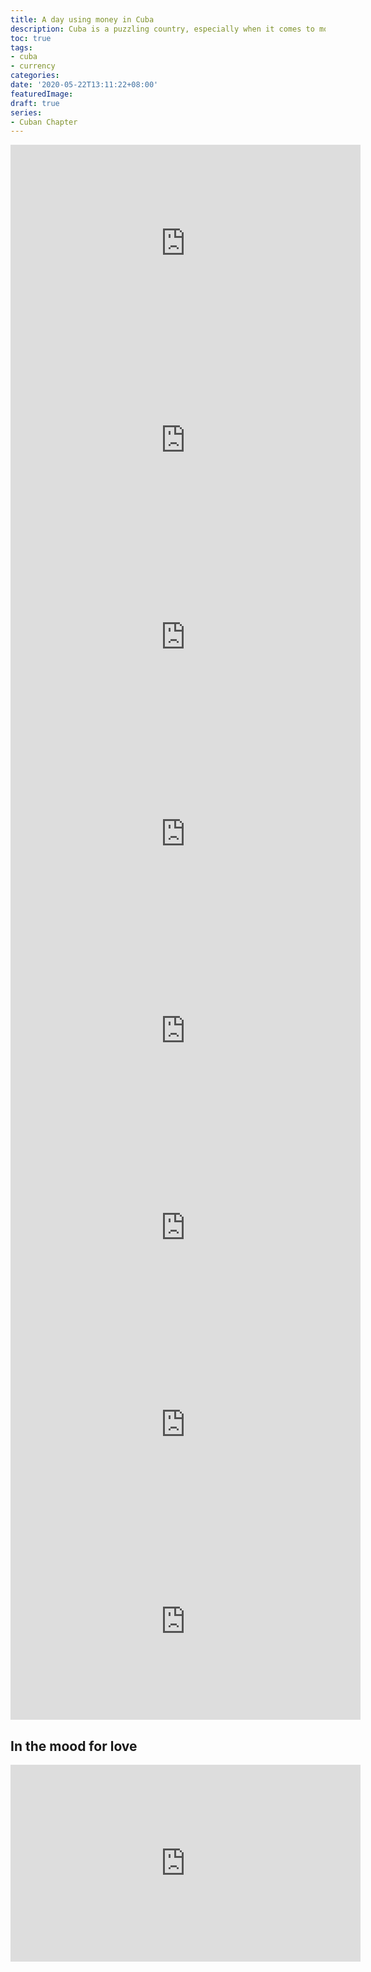 ```yaml
---
title: A day using money in Cuba
description: Cuba is a puzzling country, especially when it comes to money. It is the only country in the world with a dual currency system.
toc: true
tags:
- cuba
- currency
categories:
date: '2020-05-22T13:11:22+08:00'
featuredImage:
draft: true
series:
- Cuban Chapter
---
```


<iframe width="560" height="315" src="https://www.youtube.com/embed/UuyznqAILAM" title="YouTube video player" frameborder="0" allow="accelerometer; autoplay; clipboard-write; encrypted-media; gyroscope; picture-in-picture" allowfullscreen></iframe>

<iframe width="560" height="315" src="https://www.youtube.com/embed/7a-OyGGB7EE" title="YouTube video player" frameborder="0" allow="accelerometer; autoplay; clipboard-write; encrypted-media; gyroscope; picture-in-picture" allowfullscreen></iframe>

<iframe width="560" height="315" src="https://www.youtube.com/embed/KRAUPqK9Y7I" title="YouTube video player" frameborder="0" allow="accelerometer; autoplay; clipboard-write; encrypted-media; gyroscope; picture-in-picture" allowfullscreen></iframe>

<iframe width="560" height="315" src="https://www.youtube.com/embed/G7HkBDNZV7s" title="YouTube video player" frameborder="0" allow="accelerometer; autoplay; clipboard-write; encrypted-media; gyroscope; picture-in-picture" allowfullscreen></iframe>

<iframe width="560" height="315" src="https://www.youtube.com/embed/VDvfFIZQIuQ" title="YouTube video player" frameborder="0" allow="accelerometer; autoplay; clipboard-write; encrypted-media; gyroscope; picture-in-picture" allowfullscreen></iframe>

<iframe width="560" height="315" src="https://www.youtube.com/embed/o0iZkyB7c0I" title="YouTube video player" frameborder="0" allow="accelerometer; autoplay; clipboard-write; encrypted-media; gyroscope; picture-in-picture" allowfullscreen></iframe>

<iframe width="560" height="315" src="https://www.youtube.com/embed/In8fuzj3gck" title="YouTube video player" frameborder="0" allow="accelerometer; autoplay; clipboard-write; encrypted-media; gyroscope; picture-in-picture" allowfullscreen></iframe>

<iframe width="560" height="315" src="https://www.youtube.com/embed/giXco2jaZ_4" title="YouTube video player" frameborder="0" allow="accelerometer; autoplay; clipboard-write; encrypted-media; gyroscope; picture-in-picture" allowfullscreen></iframe>

## In the mood for love

<iframe width="560" height="315" src="https://www.youtube.com/embed/m8GuedsQnWQ" title="YouTube video player" frameborder="0" allow="accelerometer; autoplay; clipboard-write; encrypted-media; gyroscope; picture-in-picture" allowfullscreen></iframe>
